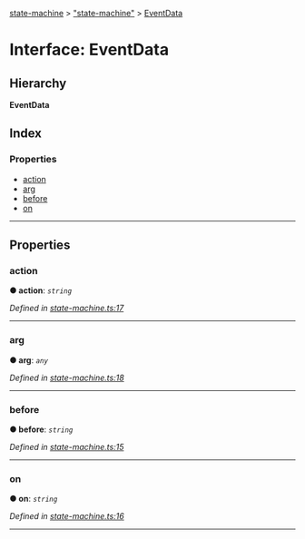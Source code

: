 [state-machine](../README.md) > ["state-machine"](../modules/_state_machine_.md) > [EventData](../interfaces/_state_machine_.eventdata.md)

# Interface: EventData

## Hierarchy

**EventData**

## Index

### Properties

* [action](_state_machine_.eventdata.md#action)
* [arg](_state_machine_.eventdata.md#arg)
* [before](_state_machine_.eventdata.md#before)
* [on](_state_machine_.eventdata.md#on)

---

## Properties

<a id="action"></a>

###  action

**● action**: *`string`*

*Defined in [state-machine.ts:17](https://github.com/TianyiLi/state-machine/blob/e7d6c74/src/state-machine.ts#L17)*

___
<a id="arg"></a>

###  arg

**● arg**: *`any`*

*Defined in [state-machine.ts:18](https://github.com/TianyiLi/state-machine/blob/e7d6c74/src/state-machine.ts#L18)*

___
<a id="before"></a>

###  before

**● before**: *`string`*

*Defined in [state-machine.ts:15](https://github.com/TianyiLi/state-machine/blob/e7d6c74/src/state-machine.ts#L15)*

___
<a id="on"></a>

###  on

**● on**: *`string`*

*Defined in [state-machine.ts:16](https://github.com/TianyiLi/state-machine/blob/e7d6c74/src/state-machine.ts#L16)*

___

